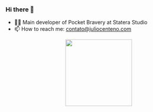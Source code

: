 ### Hi there 👋

- 👨‍💻 Main developer of Pocket Bravery at Statera Studio
- 📫 How to reach me: contato@juliocenteno.com

<div align="center">
  <a href="https://github.com/Yiori">
  <img height="180em" src="https://github-readme-stats.vercel.app/api?username=Yiori&show_icons=true&theme=algolia&include_all_commits=true&count_private=true"/>
  <!--<img height="180em" src="https://github-readme-stats.vercel.app/api/top-langs/?username=Yiori&layout=compact&langs_count=7&theme=algolia"/>-->
</div>
